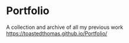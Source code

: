 # Portfolio
A collection and archive of all my previous work
https://toastedthomas.github.io/Portfolio/
